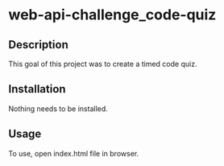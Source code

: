 # web-api-challenge_code-quiz

## Description
This goal of this project was to create a timed code quiz.

## Installation
Nothing needs to be installed.

## Usage
To use, open index.html file in browser.